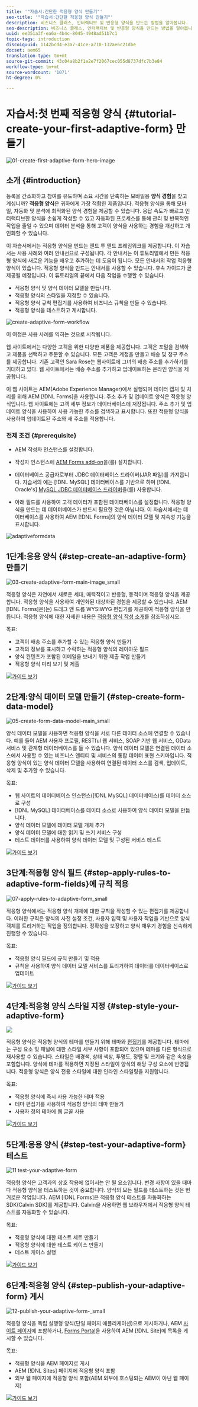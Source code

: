 ```yaml
---
title: '"자습서:간단한 적응형 양식 만들기"'
seo-title: '"자습서:간단한 적응형 양식 만들기"'
description: 비즈니스 클래스, 인터랙티브 및 반응형 양식을 만드는 방법을 알아봅니다.
seo-description: 비즈니스 클래스, 인터랙티브 및 반응형 양식을 만드는 방법을 알아봅니다.
uuid: ee351a3f-ea6a-4b4c-8045-4948ad51b7c1
topic-tags: introduction
discoiquuid: 1142bcd4-e3a7-41ce-a710-132ae6c21dbe
docset: aem65
translation-type: tm+mt
source-git-commit: 43c04a8b2f1e2e7f2067cec055d8737dfc7b3e84
workflow-type: tm+mt
source-wordcount: '1071'
ht-degree: 0%

---
```



# 자습서:첫 번째 적응형 양식 {#tutorial-create-your-first-adaptive-form} 만들기

![01-create-first-adaptive-form-hero-image](assets/01-create-first-adaptive-form-hero-image.png)

## 소개 {#introduction}

등록을 간소화하고 참여를 유도하며 소요 시간을 단축하는 모바일용 **양식 경험**&#x200B;을 찾고 계십니까? **적응형 양식**&#x200B;은 귀하에게 가장 적합한 제품입니다. 적응형 양식을 통해 모바일, 자동화 및 분석에 최적화된 양식 경험을 제공할 수 있습니다. 응답 속도가 빠르고 인터랙티브한 양식을 손쉽게 작성할 수 있고 자동화된 프로세스를 통해 관리 및 반복적인 작업을 줄일 수 있으며 데이터 분석을 통해 고객이 양식을 사용하는 경험을 개선하고 개인화할 수 있습니다.

이 자습서에서는 적응형 양식을 만드는 엔드 투 엔드 프레임워크를 제공합니다. 이 자습서는 사용 사례와 여러 안내선으로 구성됩니다. 각 안내서는 이 튜토리얼에서 만든 적응형 양식에 새로운 기능을 배우고 추가하는 데 도움이 됩니다. 모든 안내서의 작업 적응형 양식이 있습니다. 적응형 양식을 만드는 안내서를 사용할 수 있습니다. 후속 가이드가 곧 제공될 예정입니다. 이 튜토리얼의 끝에서 다음 작업을 수행할 수 있습니다.

* 적응형 양식 및 양식 데이터 모델을 만듭니다.
* 적응형 양식의 스타일을 지정할 수 있습니다.
* 적응형 양식 규칙 편집기를 사용하여 비즈니스 규칙을 만들 수 있습니다.
* 적응형 양식을 테스트하고 게시합니다.

![create-adaptive-form-workflow](assets/create-daptive-form-workflow.png)

이 여정은 사용 사례를 익히는 것으로 시작됩니다.

웹 사이트에서는 다양한 고객을 위한 다양한 제품을 제공합니다. 고객은 포털을 검색하고 제품을 선택하고 주문할 수 있습니다. 모든 고객은 계정을 만들고 배송 및 청구 주소를 제공합니다. 기존 고객인 Sara Rose는 웹사이트에 그녀의 배송 주소를 추가하기를 기대하고 있다. 웹 사이트에서는 배송 주소를 추가하고 업데이트하는 온라인 양식을 제공합니다.

이 웹 사이트는 AEM(Adobe Experience Manager)에서 실행되며 데이터 캡처 및 처리를 위해 AEM [!DNL Forms]을 사용합니다. 주소 추가 및 업데이트 양식은 적응형 양식입니다. 웹 사이트에는 고객 세부 정보가 데이터베이스에 저장됩니다. 주소 추가 및 업데이트 양식을 사용하여 사용 가능한 주소를 검색하고 표시합니다. 또한 적응형 양식을 사용하여 업데이트된 주소와 새 주소를 적용합니다.

### 전제 조건 {#prerequisite}

* AEM 작성자 인스턴스를 설정합니다.
* 작성자 인스턴스에 [AEM Forms add-on](../../forms/using/installing-configuring-aem-forms-osgi.md)을(를) 설치합니다.
* 데이터베이스 공급자로부터 JDBC 데이터베이스 드라이버(JAR 파일)를 가져옵니다. 자습서의 예는 [!DNL MySQL] 데이터베이스를 기반으로 하며 [!DNL Oracle's] [MySQL JDBC 데이터베이스 드라이버](https://dev.mysql.com/downloads/connector/j/5.1.html)을(를) 사용합니다.

* 아래 필드를 사용하여 고객 데이터가 포함된 데이터베이스를 설정합니다. 적응형 양식을 만드는 데 데이터베이스가 반드시 필요한 것은 아닙니다. 이 자습서에서는 데이터베이스를 사용하여 AEM [!DNL Forms]의 양식 데이터 모델 및 지속성 기능을 표시합니다.

![adaptiveformdata](assets/adaptiveformdata.png)

## 1단계:응용 양식 {#step-create-an-adaptive-form} 만들기

![03-create-adaptive-form-main-image_small](assets/03-create-adaptive-form-main-image_small.png)

적응형 양식은 자연에서 새로운 세대, 매력적이고 반응형, 동적이며 적응형 양식을 제공합니다. 적응형 양식을 사용하여 개인화된 대상화된 경험을 제공할 수 있습니다. AEM [!DNL Forms]은(는) 드래그 앤 드롭 WYSIWYG 편집기를 제공하여 적응형 양식을 만듭니다. 적응형 양식에 대한 자세한 내용은 [적응형 양식 작성 소개](../../forms/using/introduction-forms-authoring.md)를 참조하십시오.

목표:

* 고객이 배송 주소를 추가할 수 있는 적응형 양식 만들기
* 고객의 정보를 표시하고 수락하는 적응형 양식의 레이아웃 필드
* 양식 컨텐츠가 포함된 이메일을 보내기 위한 제출 작업 만들기
* 적응형 양식 미리 보기 및 제출

[![가이드 보기](https://helpx.adobe.com/content/dam/help/en/marketing-cloud/how-to/digital-foundation/_jcr_content/main-pars/image_1250343773/see-the-guide-sm.png)](create-adaptive-form.md)

## 2단계:양식 데이터 모델 만들기 {#step-create-form-data-model}

![05-create-form-data-model-main_small](assets/05-create-form-data-model-main_small.png)

양식 데이터 모델을 사용하면 적응형 양식을 서로 다른 데이터 소스에 연결할 수 있습니다. 예를 들어 AEM 사용자 프로필, RESTful 웹 서비스, SOAP 기반 웹 서비스, OData 서비스 및 관계형 데이터베이스를 들 수 있습니다. 양식 데이터 모델은 연결된 데이터 소스에서 사용할 수 있는 비즈니스 엔티티 및 서비스의 통합 데이터 표현 스키마입니다. 적응형 양식이 있는 양식 데이터 모델을 사용하여 연결된 데이터 소스를 검색, 업데이트, 삭제 및 추가할 수 있습니다.

목표:

* 웹 사이트의 데이터베이스 인스턴스([!DNL MySQL] 데이터베이스)를 데이터 소스로 구성
* [!DNL MySQL] 데이터베이스를 데이터 소스로 사용하여 양식 데이터 모델을 만듭니다.
* 양식 데이터 모델에 데이터 모델 개체 추가
* 양식 데이터 모델에 대한 읽기 및 쓰기 서비스 구성
* 테스트 데이터를 사용하여 양식 데이터 모델 및 구성된 서비스 테스트

[![가이드 보기](https://helpx.adobe.com/content/dam/help/en/marketing-cloud/how-to/digital-foundation/_jcr_content/main-pars/image_1250343773/see-the-guide-sm.png)](create-form-data-model.md)

## 3단계:적응형 양식 필드 {#step-apply-rules-to-adaptive-form-fields}에 규칙 적용

![07-apply-rules-to-adaptive-form_small](assets/07-apply-rules-to-adaptive-form_small.png)

적응형 양식에서는 적응형 양식 개체에 대한 규칙을 작성할 수 있는 편집기를 제공합니다. 이러한 규칙은 양식의 사전 설정 조건, 사용자 입력 및 사용자 작업을 기반으로 양식 객체를 트리거하는 작업을 정의합니다. 정확성을 보장하고 양식 채우기 경험을 신속하게 진행할 수 있습니다.

목표:

* 적응형 양식 필드에 규칙 만들기 및 적용
* 규칙을 사용하여 양식 데이터 모델 서비스를 트리거하여 데이터를 데이터베이스로 업데이트

[![가이드 보기](https://helpx.adobe.com/content/dam/help/en/marketing-cloud/how-to/digital-foundation/_jcr_content/main-pars/image_1250343773/see-the-guide-sm.png)](apply-rules-to-adaptive-form-fields.md)

## 4단계:적응형 양식 스타일 지정 {#step-style-your-adaptive-form}

![](/help/forms/using/assets/09-style-your-adaptive-form-small.png)

적응형 양식은 적응형 양식의 테마를 만들기 위해 테마와 [편집기](../../forms/using/themes.md)를 제공합니다. 테마에는 구성 요소 및 패널에 대한 스타일 세부 사항이 포함되어 있으며 테마를 다른 형식으로 재사용할 수 있습니다. 스타일은 배경색, 상태 색상, 투명도, 정렬 및 크기와 같은 속성을 포함합니다. 양식에 테마를 적용하면 지정된 스타일이 양식의 해당 구성 요소에 반영됩니다. 적응형 양식은 양식 전용 스타일에 대한 인라인 스타일링을 지원합니다.

목표:

* 적응형 양식에 즉시 사용 가능한 테마 적용
* 테마 편집기를 사용하여 적응형 양식의 테마 만들기
* 사용자 정의 테마에 웹 글꼴 사용

[![가이드 보기](https://helpx.adobe.com/content/dam/help/en/marketing-cloud/how-to/digital-foundation/_jcr_content/main-pars/image_1250343773/see-the-guide-sm.png)](style-your-adaptive-form.md)

## 5단계:응용 양식 {#step-test-your-adaptive-form} 테스트

![11 test-your-adaptive-form](assets/11-test-your-adaptive-form.png)

적응형 양식은 고객과의 상호 작용에 없어서는 안 될 요소입니다. 변경 사항이 있을 때마다 적응형 양식을 테스트하는 것이 중요합니다. 양식의 모든 필드를 테스트하는 것은 번거로운 작업입니다. AEM [!DNL Forms]은 적응형 양식 테스트를 자동화하는 SDK(Calvin SDK)를 제공합니다. Calvin을 사용하면 웹 브라우저에서 적응형 양식 테스트를 자동화할 수 있습니다.

목표:

* 적응형 양식에 대한 테스트 세트 만들기
* 적응형 양식에 대한 테스트 케이스 만들기
* 테스트 케이스 실행

[![가이드 보기](https://helpx.adobe.com/content/dam/help/en/marketing-cloud/how-to/digital-foundation/_jcr_content/main-pars/image_1250343773/see-the-guide-sm.png)](testing-your-adaptive-form.md)

## 6단계:적응형 양식 {#step-publish-your-adaptive-form} 게시

![12-publish-your-adaptive-form-_small](assets/12-publish-your-adaptive-form-_small.png)

적응형 양식을 독립 실행형 양식(단일 페이지 애플리케이션)으로 게시하거나, AEM [사이트 페이지](/help/forms/using/embed-adaptive-form-aem-sites.md)에 포함하거나, [Forms Portal](../../forms/using/introduction-publishing-forms.md)을 사용하여 AEM [!DNL Site]에 목록을 게시할 수 있습니다.

목표:

* 적응형 양식을 AEM 페이지로 게시
* AEM [!DNL Sites] 페이지에 적응형 양식 포함
* 외부 웹 페이지에 적응형 양식 포함(AEM 외부에 호스팅되는 AEM이 아닌 웹 페이지)

[![가이드 보기](https://helpx.adobe.com/content/dam/help/en/marketing-cloud/how-to/digital-foundation/_jcr_content/main-pars/image_1250343773/see-the-guide-sm.png)](publish-your-adaptive-form.md)